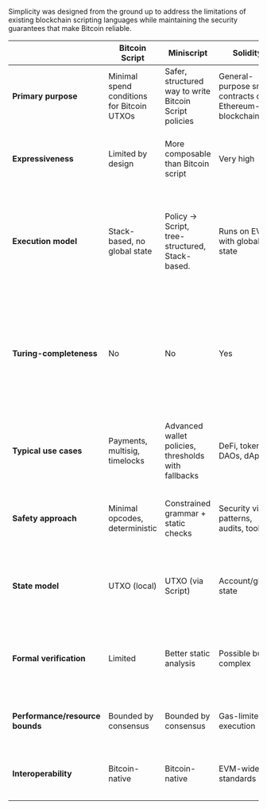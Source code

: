
Simplicity was designed from the ground up to address the limitations of existing blockchain scripting languages while maintaining the security guarantees that make Bitcoin reliable.


| | **Bitcoin Script** | **Miniscript** | **Solidity** | **Simplicity** | **Comments** |
|---|---|---|---|---|---|
| **Primary purpose** | Minimal spend conditions for Bitcoin UTXOs | Safer, structured way to write Bitcoin Script policies | General-purpose smart contracts on Ethereum-like blockchains | Formally verifiable contracts in Bitcoin-like settings | |
| **Expressiveness** | Limited by design | More composable than Bitcoin script | Very high | High within strict rules | More features enable richer apps but can introduce more ways to make mistakes. |
| **Execution model** | Stack-based, no global state | Policy → Script, tree-structured, Stack-based. | Runs on EVM with global state | Combinator-based, no loops/state | Affects fees, speed, and how contracts interact. Simpler execution models are easier to reason about and audit. |
| **Turing-completeness** | No | No | Yes | No | Non–Turing-complete means predictability: no endless loops and easier to know scripts finish quickly. Gas is less relevant; execution time is bounded. |
| **Typical use cases** | Payments, multisig, timelocks | Advanced wallet policies, thresholds with fallbacks | DeFi, tokens, DAOs, dApps | High-assurance financial logic on Liquid | Guides what each is good for so solutions aren't overbuilt or underpowered. |
| **Safety approach** | Minimal opcodes, deterministic | Constrained grammar + static checks | Security via patterns, audits, tooling | Designed for formal proofs and determinism | Tells how each reduces bugs and protects funds. Simpler rules = fewer surprises. |
| **State model** | UTXO (local) | UTXO (via Script) | Account/global state | UTXO-style | Local (UTXO) limits blast radius; global state enables composability but can spread risk. |
| **Formal verification** | Limited | Better static analysis | Possible but complex | Core feature | Strong guarantees lower the chance of catastrophic bugs and costly exploits. |
| **Performance/resource bounds** | Bounded by consensus | Bounded by consensus | Gas-limited execution | Strict bounds | Predictable costs and low DoS risk make fees and UX more stable. |
| **Interoperability** | Bitcoin-native | Bitcoin-native | EVM-wide standards | Liquid ecosystem | Affects integrations and network effects for adoption. |